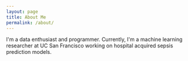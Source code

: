 ```yaml
---
layout: page
title: About Me
permalink: /about/
---
```


I'm a data enthusiast and programmer. Currently, I'm a machine learning researcher at UC San Francisco working on hospital acquired sepsis prediction models. 

